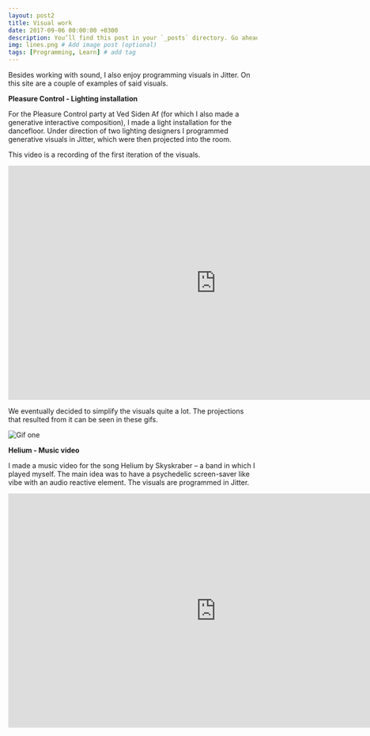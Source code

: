 ```yaml
---
layout: post2
title: Visual work
date: 2017-09-06 00:00:00 +0300
description: You’ll find this post in your `_posts` directory. Go ahead and edit it and re-build the site to see your changes. # Add post description (optional)
img: lines.png # Add image post (optional)
tags: [Programming, Learn] # add tag
---
```


Besides working with sound, I also enjoy programming visuals in Jitter. On this site are a couple of examples of said visuals.

<strong>Pleasure Control - Lighting installation</strong>

For the Pleasure Control party at Ved Siden Af (for which I also made a generative interactive composition), I made a light installation for the dancefloor. Under direction of two lighting designers I programmed generative visuals in Jitter, which were then projected into the room.

This video is a recording of the first iteration of the visuals.

<iframe width="840" height="472.5" src="https://www.youtube.com/embed/q0u8xzDTWeY" frameborder="0" allowfullscreen></iframe>

We eventually decided to simplify the visuals quite a lot. The projections that resulted from it can be seen in these gifs.

![Gif one](https://imgur.com/a/Kgv0oKX.gif)

<strong>Helium - Music video</strong>


I made a music video for the song Helium by Skyskraber – a band in which I played myself. The main idea was to have a psychedelic screen-saver like vibe with an audio reactive element. The visuals are programmed in Jitter.

<iframe width="840" height="472.5" src="https://www.youtube.com/embed/jz2uzbO_Xp4" frameborder="0" allowfullscreen></iframe>
